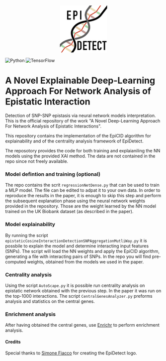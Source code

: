 <p align="center">
  <img src="docs/epidetect_logo.svg" alt="EpiDetect logo" width=30%>
</p>

![Python](https://img.shields.io/badge/python-3670A0?style=for-the-badge&logo=python&logoColor=ffdd54) ![TensorFlow](https://img.shields.io/badge/TensorFlow-%23FF6F00.svg?style=for-the-badge&logo=TensorFlow&logoColor=white)

# A Novel Explainable Deep-Learning Approach For Network Analysis of Epistatic Interaction
Detection of SNP-SNP epistasis via neural network models interpretation. This is the official repository of the work "A Novel Deep-Learning Approach For Network Analysis of Epistatic Interactions".

This repository contains the implementation of the EpiCID algorithm for explainability and of the centrality analysis framework of EpiDetect.

The reposotory provides the code for both training and explaianiling the NN models using the provided XAI method. The data are not contained in the repo since not freely available.

### Model defintion and training (optional)

The repo contains the scrit ```regressionNetDense.py``` that can be used to train a MLP model. The file can be edited to adpat it to your own data. In order to reproduce the results in the paper, it is enough to skip this step and perform the subsequent explanation phase using the neural network weights provided in the repository. Those are the weight learned by the NN model trained on the UK Biobank dataset (as described in the paper).

### Model explainability

By running the script ```epistaticCosineInteractionDetectionSNPAggregationMutliWay.py``` it is possbile to explain the model and determine interacting input features (SNPs). The script will load the NN weights and apply the EpiCID algorithm, generating a file with interacting pairs of SNPs. In the repo you will find pre-computed weights, obtained from the models we used in the paper.

### Centrality analysis

Using the script ```AutoScape.py``` it is possible run centrality analysis on epistatic network obtained with the previous step. In the paper it was run on the top-1000 interactions. The script ```CentralGenesAnalyzer.py``` preforms analysis and statistics on the central genes.

### Enrichment analysis
After having obtained the central genes, use [Enrichr](https://maayanlab.cloud/Enrichr/) to perform enrichment analysis.

#### Credits

Special thanks to [Simone Fiacco](https://www.linkedin.com/in/simone-fiacco-27bb5a25a/) for creating the EpiDetect logo.


